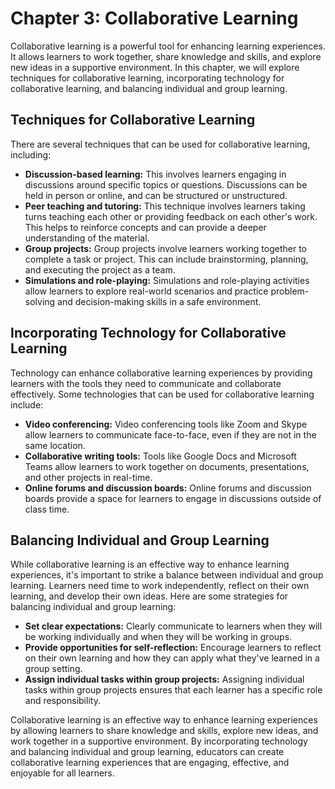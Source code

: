 Chapter 3: Collaborative Learning
=================================

Collaborative learning is a powerful tool for enhancing learning experiences. It allows learners to work together, share knowledge and skills, and explore new ideas in a supportive environment. In this chapter, we will explore techniques for collaborative learning, incorporating technology for collaborative learning, and balancing individual and group learning.

Techniques for Collaborative Learning
-------------------------------------

There are several techniques that can be used for collaborative learning, including:

* **Discussion-based learning:** This involves learners engaging in discussions around specific topics or questions. Discussions can be held in person or online, and can be structured or unstructured.
* **Peer teaching and tutoring:** This technique involves learners taking turns teaching each other or providing feedback on each other's work. This helps to reinforce concepts and can provide a deeper understanding of the material.
* **Group projects:** Group projects involve learners working together to complete a task or project. This can include brainstorming, planning, and executing the project as a team.
* **Simulations and role-playing:** Simulations and role-playing activities allow learners to explore real-world scenarios and practice problem-solving and decision-making skills in a safe environment.

Incorporating Technology for Collaborative Learning
---------------------------------------------------

Technology can enhance collaborative learning experiences by providing learners with the tools they need to communicate and collaborate effectively. Some technologies that can be used for collaborative learning include:

* **Video conferencing:** Video conferencing tools like Zoom and Skype allow learners to communicate face-to-face, even if they are not in the same location.
* **Collaborative writing tools:** Tools like Google Docs and Microsoft Teams allow learners to work together on documents, presentations, and other projects in real-time.
* **Online forums and discussion boards:** Online forums and discussion boards provide a space for learners to engage in discussions outside of class time.

Balancing Individual and Group Learning
---------------------------------------

While collaborative learning is an effective way to enhance learning experiences, it's important to strike a balance between individual and group learning. Learners need time to work independently, reflect on their own learning, and develop their own ideas. Here are some strategies for balancing individual and group learning:

* **Set clear expectations:** Clearly communicate to learners when they will be working individually and when they will be working in groups.
* **Provide opportunities for self-reflection:** Encourage learners to reflect on their own learning and how they can apply what they've learned in a group setting.
* **Assign individual tasks within group projects:** Assigning individual tasks within group projects ensures that each learner has a specific role and responsibility.

Collaborative learning is an effective way to enhance learning experiences by allowing learners to share knowledge and skills, explore new ideas, and work together in a supportive environment. By incorporating technology and balancing individual and group learning, educators can create collaborative learning experiences that are engaging, effective, and enjoyable for all learners.
